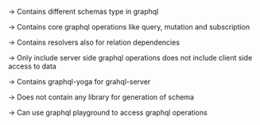 -> Contains different schemas type in graphql

-> Contains core graphql operations like query, mutation and subscription

-> Contains resolvers also for relation dependencies

-> Only include server side graphql operations does not include client side access to data

-> Contains graphql-yoga for grahql-server

-> Does not contain any library for generation of schema

-> Can use graphql playground to access graphql operations

